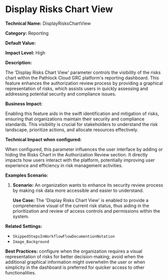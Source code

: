 # Display Risks Chart View

**Technical Name:** DisplayRisksChartView

**Category:** Reporting

**Default Value:**

**Impact Level:** High

**Description:**

The 'Display Risks Chart View' parameter controls the visibility of the risks chart within the Pathlock Cloud GRC platform's reporting dashboard. This feature enhances the authorization review process by providing a graphical representation of risks, which assists users in quickly assessing and addressing potential security and compliance issues.

**Business Impact:**

Enabling this feature aids in the swift identification and mitigation of risks, ensuring that organizations maintain their security and compliance standards. This visibility is crucial for stakeholders to understand the risk landscape, prioritize actions, and allocate resources effectively.

**Technical Impact when configured:**

When configured, this parameter influences the user interface by adding or hiding the Risks Chart in the Authorization Review section. It directly impacts how users interact with the platform, potentially improving user experience and efficiency in risk management activities.

**Examples Scenario:**

1. **Scenario:** An organization wants to enhance its security review process by making risk data more accessible and easier to understand.
   
   **Use Case:** The 'Display Risks Chart View' is enabled to provide a comprehensive visual of the current risk status, thus aiding in the prioritization and review of access controls and permissions within the system.

**Related Settings:**

- `SkippedStepsInWorkflowFlowDocumentionNotation`
- `Image_Background`

**Best Practices:** configure when the organization requires a visual representation of risks for better decision-making; avoid when the additional graphical information might overwhelm the user or when simplicity in the dashboard is preferred for quicker access to other functionalities.